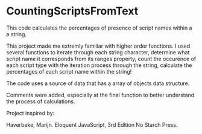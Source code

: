 # CountingScriptsFromText
This code calculates the percentages of presence of script names within a a string.

This project made me extremly familiar with higher order functions. I used several functions to iterate through each string character, determine what script name it corresponds from its ranges property, count the occurence of each script type with the iteration process through the string, calculate the percentages of each script name within the string!

The code uses a source of data that has a array of objects data structure. 

Comments were added, especially at the final function to better understand the process of calculations.

Project inspired by:


Haverbeke, Marijn. Eloquent JavaScript, 3rd Edition  No Starch Press.
